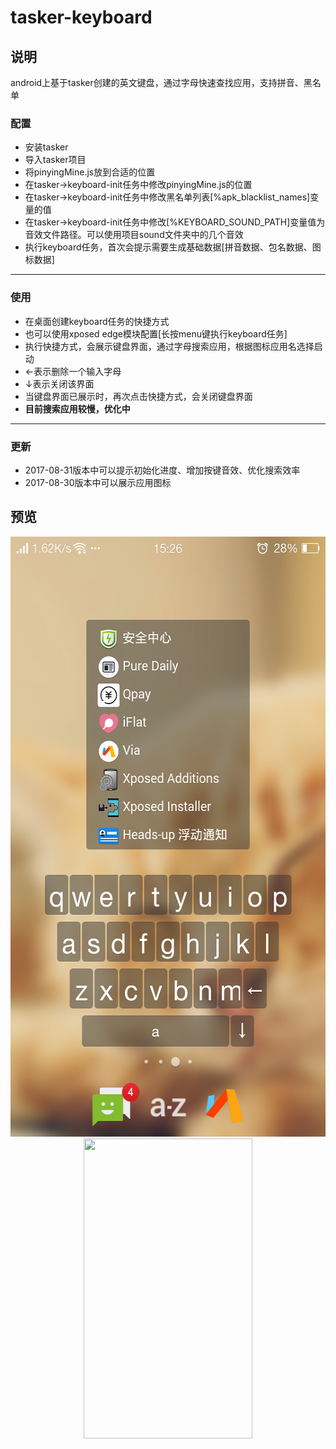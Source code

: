 # tasker-keyboard



## 说明
android上基于tasker创建的英文键盘，通过字母快速查找应用，支持拼音、黑名单
### 配置
* 安装tasker
* 导入tasker项目
* 将pinyingMine.js放到合适的位置
* 在tasker->keyboard-init任务中修改pinyingMine.js的位置
* 在tasker->keyboard-init任务中修改黑名单列表[%apk_blacklist_names]变量的值
* 在tasker->keyboard-init任务中修改[%KEYBOARD_SOUND_PATH]变量值为音效文件路径。可以使用项目sound文件夹中的几个音效
* 执行keyboard任务，首次会提示需要生成基础数据[拼音数据、包名数据、图标数据]

---
### 使用
* 在桌面创建keyboard任务的快捷方式
* 也可以使用xposed edge模块配置[长按menu键执行keyboard任务]
* 执行快捷方式，会展示键盘界面，通过字母搜索应用，根据图标应用名选择启动
* ←表示删除一个输入字母
* ↓表示关闭该界面
* 当键盘界面已展示时，再次点击快捷方式，会关闭键盘界面
* **目前搜索应用较慢，优化中**

---
### 更新
* 2017-08-31版本中可以提示初始化进度、增加按键音效、优化搜索效率
* 2017-08-30版本中可以展示应用图标


## 预览
<div align=center><img height="960" width="540" src="https://github.com/bjc5233/tasker-keyboard/raw/master/resources/demo2.png"/></div>
<div align=center><img height="480" width="270" src="https://github.com/bjc5233/tasker-keyboard/raw/master/resources/demo2.gif"/></div>
